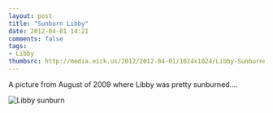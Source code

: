 ```yaml
---
layout: post
title: "Sunburn Libby"
date: 2012-04-01 14:21
comments: false
tags: 
- Libby
thumbsrc: http://media.eick.us/2012/2012-04-01/1024x1024/Libby-Sunburnned-2012-04-01-at-07.53.50.jpg
---
```

A picture from August of 2009 where Libby was pretty sunburned....



![Libby sunburn](http://media.eick.us/media/photographs/2012/2012-04-01/Libby-Sunburnned-2012-04-01-at-07.53.50.jpg)
